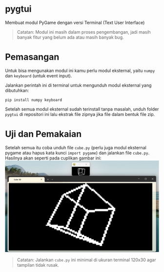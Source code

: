 # pygtui
Membuat modul PyGame dengan versi Terminal (Text User Interface) <br>
> Catatan: Modul ini masih dalam proses pengembangan, jadi masih banyak fitur yang belum ada atau masih banyak bug.

# Pemasangan
Untuk bisa mengunakan modul ini kamu perlu modul eksternal, yaitu `numpy` dan `keyboard` (untuk event input).

Jalankan perintah ini di terminal untuk mengunduh modul eksternal yang dibutuhkan:
```shell
pip install numpy keyboard
```

Setelah semua modul eksternal sudah terinstall tanpa masalah, unduh folder `pygtui` di repositori ini lalu ekstrak
file zipnya jika file dalam bentuk file zip.

# Uji dan Pemakaian
Setelah semua itu coba unduh file `cube.py` (perlu juga modul eksternal pygame atau hapus kata kunci `import pygame`)
dan jalankan file `cube.py`.<br>
Hasilnya akan seperti pada cuplikan gambar ini:<br>
![Hasil Output `cube.py`](image.png)
> Catatan: Jalankan `cube.py` ini minimal di ukuran terminal 120x30 agar tampilan tidak rusak.
